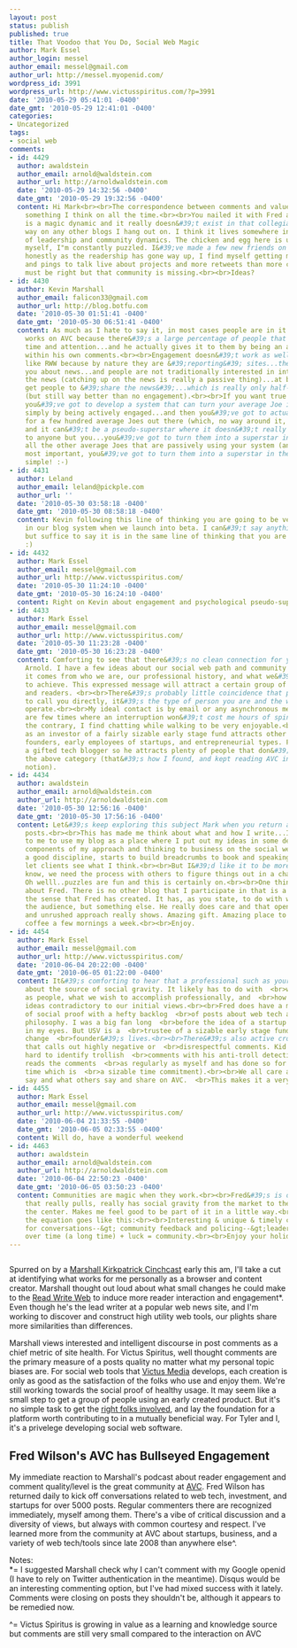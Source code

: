 ```yaml
---
layout: post
status: publish
published: true
title: That Voodoo that You Do, Social Web Magic
author: Mark Essel
author_login: messel
author_email: messel@gmail.com
author_url: http://messel.myopenid.com/
wordpress_id: 3991
wordpress_url: http://www.victusspiritus.com/?p=3991
date: '2010-05-29 05:41:01 -0400'
date_gmt: '2010-05-29 12:41:01 -0400'
categories:
- Uncategorized
tags:
- social web
comments:
- id: 4429
  author: awaldstein
  author_email: arnold@waldstein.com
  author_url: http://arnoldwaldstein.com
  date: '2010-05-29 14:32:56 -0400'
  date_gmt: '2010-05-29 19:32:56 -0400'
  content: Hi Mark<br><br>The correspondence between comments and value is unclear...and
    something I think on all the time.<br><br>You nailed it with Fred and AVC...It
    is a magic dynamic and it really doesn&#39;t exist in that collegial and positive
    way on any other blogs I hang out on. I think it lives somewhere in the intersection
    of leadership and community dynamics. The chicken and egg here is unbreakable.<br><br>For
    myself, I"m constantly puzzled. I&#39;ve made a few new friends on my blog but
    honestly as the readership has gone way up, I find myself getting more emails
    and pings to talk live about projects and more retweets than more comments. <br><br>Something
    must be right but that community is missing.<br><br>Ideas?
- id: 4430
  author: Kevin Marshall
  author_email: falicon33@gmail.com
  author_url: http://blog.botfu.com
  date: '2010-05-30 01:51:41 -0400'
  date_gmt: '2010-05-30 06:51:41 -0400'
  content: As much as I hate to say it, in most cases people are in it for themselves...engagement
    works on AVC because there&#39;s a large percentage of people that want Fred&#39;s
    time and attention...and he actually gives it to them by being an active participant
    within his own comments.<br><br>Engagement doesn&#39;t work as well on things
    like RWW because by nature they are &#39;reporting&#39; sites...they are telling
    you about news...and people are not traditionally interested in interacting with
    the news (catching up on the news is really a passive thing)...at best, you might
    get people to &#39;share the news&#39;...which is really only half-engagement
    (but still way better than no engagement).<br><br>If you want true engagement,
    you&#39;ve got to develop a system that can turn your average Joe into a superstar
    simply by being actively engaged...and then you&#39;ve got to actually do that
    for a few hundred average Joes out there (which, no way around it, takes time).<br><br>Oh
    and it can&#39;t be a pseudo-superstar where it doesn&#39;t really mean anything
    to anyone but you...you&#39;ve got to turn them into a superstar in the eyes of
    all the other average Joes that are passively using your system (and possibly
    most important, you&#39;ve got to turn them into a superstar in their own eyes).<br><br>See...it&#39;s
    simple! :-)
- id: 4431
  author: Leland
  author_email: leland@pickple.com
  author_url: ''
  date: '2010-05-30 03:58:18 -0400'
  date_gmt: '2010-05-30 08:58:18 -0400'
  content: Kevin following this line of thinking you are going to be very interested
    in our blog system when we launch into beta. I can&#39;t say anything right now
    but suffice to say it is in the same line of thinking that you are going down.
    :)
- id: 4432
  author: Mark Essel
  author_email: messel@gmail.com
  author_url: http://www.victusspiritus.com/
  date: '2010-05-30 11:24:10 -0400'
  date_gmt: '2010-05-30 16:24:10 -0400'
  content: Right on Kevin about engagement and psychological pseudo-superstardom.
- id: 4433
  author: Mark Essel
  author_email: messel@gmail.com
  author_url: http://www.victusspiritus.com/
  date: '2010-05-30 11:23:28 -0400'
  date_gmt: '2010-05-30 16:23:28 -0400'
  content: Comforting to see that there&#39;s no clean connection for you as well
    Arnold. I have a few ideas about our social web path and community building.<br><br>First
    it comes from who we are, our professional history, and what we&#39;re working
    to achieve. This expressed message will attract a certain group of commenters
    and readers. <br><br>There&#39;s probably little coincidence that people prefer
    to call you directly, it&#39;s the type of person you are and the way you best
    operate.<br><br>My ideal contact is by email or any asynchronous messages. There
    are few times where an interruption won&#39;t cost me hours of spin up time. On
    the contrary, I find chatting while walking to be very enjoyable.<br><br>Fred
    as an investor of a fairly sizable early stage fund attracts other investors,
    founders, early employees of startups, and entrepreneurial types. Fred&#39;s also
    a gifted tech blogger so he attracts plenty of people that don&#39;t fall into
    the above category (that&#39;s how I found, and kept reading AVC initially pre-startup
    notion).
- id: 4434
  author: awaldstein
  author_email: arnold@waldstein.com
  author_url: http://arnoldwaldstein.com
  date: '2010-05-30 12:56:16 -0400'
  date_gmt: '2010-05-30 17:56:16 -0400'
  content: Let&#39;s keep exploring this subject Mark when you return and in future
    posts.<br><br>This has made me think about what and how I write...It&#39;s important
    to me to use my blog as a place where I put out my ideas in some depth on the
    components of my approach and thinking to business on the social web. It&#39;s
    a good discipline, starts to build breadcrumbs to book and speaking ideas and
    let clients see what I think.<br><br>But I&#39;d like it to be more as we both
    know, we need the process with others to figure things out in a changing world.
    Oh welll..puzzles are fun and this is certainly on.<br><br>One think I would add
    about Fred. There is no other blog that I participate in that is a community in
    the sense that Fred has created. It has, as you state, to do with who he is and
    the audience, but something else. He really does care and that open and interested
    and unrushed approach really shows. Amazing gift. Amazing place to hang out over
    coffee a few mornings a week.<br><br>Enjoy.
- id: 4454
  author: Mark Essel
  author_email: messel@gmail.com
  author_url: http://www.victusspiritus.com/
  date: '2010-06-04 20:22:00 -0400'
  date_gmt: '2010-06-05 01:22:00 -0400'
  content: It&#39;s comforting to hear that a professional such as yourself is also  <br>uncertain
    about the source of social gravity. It likely has to do with  <br>who are are
    as people, what we wish to accomplish professionally, and  <br>how open we are
    ideas contradictory to our initial views.<br><br>Fred does have a massive amount
    of social proof with a hefty backlog  <br>of posts about web tech and platform
    philosophy. I was a big fan long  <br>before the idea of a startup was a glimmer
    in my eyes. But USV is a  <br>trustee of a sizable early stage fund that can literally
    change  <br>founder&#39;s lives.<br><br>There&#39;s also active crowd moderation
    that calls out highly negative or  <br>disrespectful comments. Kid has worked
    hard to identify trollish  <br>comments with his anti-troll detection system (he
    reads the comments  <br>as regularly as myself and has done so for a much longer
    time which is  <br>a sizable time commitment).<br><br>We all care about what we
    say and what others say and share on AVC.  <br>This makes it a very special place.
- id: 4455
  author: Mark Essel
  author_email: messel@gmail.com
  author_url: http://www.victusspiritus.com/
  date: '2010-06-04 21:33:55 -0400'
  date_gmt: '2010-06-05 02:33:55 -0400'
  content: Will do, have a wonderful weekend
- id: 4463
  author: awaldstein
  author_email: arnold@waldstein.com
  author_url: http://arnoldwaldstein.com
  date: '2010-06-04 22:50:23 -0400'
  date_gmt: '2010-06-05 03:50:23 -0400'
  content: Communities are magic when they work.<br><br>Fred&#39;s is one of the few
    that really pulls, really has social gravity from the market to the his URL as
    the center. Makes me feel good to be part of it in a little way.<br><br>Maybe
    the equation goes like this:<br><br>Interesting & unique & timely consistent posts--&gt;platforms
    for conversations--&gt; community feedback and policing--&gt;leadership and personality--&gt;
    over time (a long time) + luck = community.<br><br>Enjoy your holiday.
---
```

<p><a href="{{ site.url }}/assets/2010/05/l_320_260_B0C4665E-DD1E-48D5-BBF6-C6A2971D8079.jpeg"><img src="{{ site.url }}/assets/2010/05/l_320_260_B0C4665E-DD1E-48D5-BBF6-C6A2971D8079.jpeg" alt="" class="alignnone size-full" /></a></p>
<p>Spurred on by a <a HREF="http://www.cinchcast.com/marshallk/62763">Marshall Kirkpatrick Cinchcast</a> early this am, I'll take a cut at identifying what works for me personally as a browser and content creator. Marshall thought out loud about what small changes he could make to the <a HREF="http://www.readwriteweb.com/">Read Write Web</a> to induce more reader interaction and engagement*. Even though he's the lead writer at a popular web news site, and I'm working to discover and construct high utility web tools, our plights share more similarities than differences. </p>
<p>Marshall views interested and intelligent discourse in post comments as a chief metric of site health. For Victus Spiritus, well thought comments are the primary measure of a posts quality no matter what my personal topic biases are. For social web tools that <a href="http://victusmedia.com">Victus Media</a> develops, each creation is only as good as the satisfaction of the folks who use and enjoy them. We're still working towards the social proof of healthy usage. It may seem like a small step to get a group of people using an early created product. But it's no simple task to get the <a href="http://victusfate.github.io/victusspiritus/uncategorized/2010/03/06/apathetic-visitors-are-death-to-early-stage-startups/">right folks involved</a/>, and lay the foundation for a platform worth contributing to in a mutually beneficial way. For Tyler and I, it's a privelege developing social web software.   </p>
<h2>Fred Wilson's AVC has Bullseyed Engagement</h2>
<p>My immediate reaction to Marshall's podcast about reader engagement and comment quality/level is the great community at <a href="http://www.avc.com/">AVC</a>. Fred Wilson has returned daily to kick off conversations related to web tech, investment, and startups for over 5000 posts. Regular commenters there are recognized immediately, myself among them. There's a vibe of critical discussion and a diversity of views, but always with common courtesy and respect. I've learned more from the community at AVC about startups, business, and a variety of web tech/tools since late 2008 than anywhere else^.</p>
<p>Notes:<br />
*= I suggested Marshall check why I can't comment with my Google openid (I have to rely on Twitter authentication in the meantime). Disqus would be an interesting commenting option, but I've had mixed success with it lately.  Comments were closing on posts they shouldn't be, although it appears to be remedied now.</p>
<p>^= Victus Spiritus is growing in value as a learning and knowledge source but comments are still very small compared to the interaction on AVC</p>
